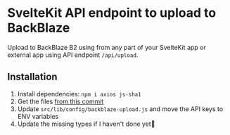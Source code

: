 # SvelteKit API endpoint to upload to BackBlaze

Upload to BackBlaze B2 using from any part of your SvelteKit app or external app using API endpoint `/api/upload`.

## Installation

1. Install dependencies: `npm i axios js-sha1`
2. Get the files [from this commit](https://github.com/kasparpalgi/sveltekit-backblaze/commit/d8936c32447c7202062d248eca7820afdba2699a)
3. Update `src/lib/config/backblaze-upload.js` and move the API keys to ENV variables
4. Update the missing types if I haven't done yet🙂